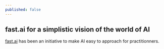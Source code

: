 ```yaml
---
published: false
---
```

## fast.ai for a simplistic vision of the world of AI

[fast.ai](http://docs.fast.ai) has been an initiative to make AI easy to approach for practitionners.
